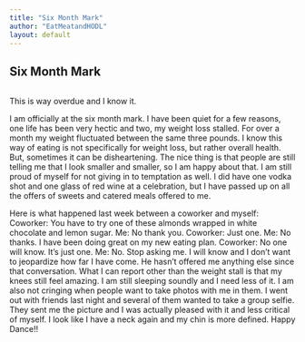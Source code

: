```yaml
---
title: "Six Month Mark"
author: "EatMeatandHODL"
layout: default
---
```

<div class="post"><h2 class="pageTitle">Six Month Mark</h2>

<center><img src="{{ '/assets/img/6monthmark.jpg' prepend: site.baseurl }}" alt=""></center>

<p> This is way overdue and I know it.</p>

<p> I am officially at the six month mark. I have been quiet for a few reasons, one life has been very hectic and two, my weight loss stalled. For over a month my weight fluctuated between the same three pounds. I know this way of eating is not specifically for weight loss, but rather overall health. But, sometimes it can be disheartening. The nice thing is that people are still telling me that I look smaller and smaller, so I am happy about that. I am still proud of myself for not giving in to temptation as well. I did have one vodka shot and one glass of red wine at a celebration, but I have passed up on all the offers of sweets and catered meals offered to me. </p>

<p> Here is what happened last week between a coworker and myself:
Coworker: You have to try one of these almonds wrapped in white chocolate and lemon sugar.
Me: No thank you.
Coworker: Just one.
Me: No thanks. I have been doing great on my new eating plan.
Coworker: No one will know. It’s just one.
Me: No. Stop asking me. I will know and I don’t want to jeopardize how far I have come.
He hasn’t offered me anything else since that conversation. 
What I can report other than the weight stall is that my knees still feel amazing. I am still sleeping soundly and I need less of it. I am also not cringing when people want to take photos with me in them. I went out with friends last night and several of them wanted to take a group selfie. They sent me the picture and I was actually pleased with it and less critical of myself. I look like I have a neck again and my chin is more defined. Happy Dance!!
</p>


